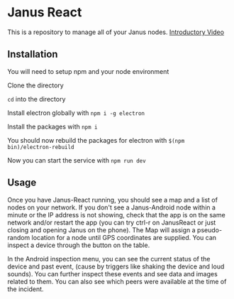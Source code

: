 # Janus React
This is a repository to manage all of your Janus nodes. [Introductory Video](https://youtu.be/bqdwI5zOTiA)
## Installation
You will need to setup npm and your node environment

Clone the directory

`cd` into the directory

Install electron globally with `npm i -g electron`

Install the packages with `npm i`

You should now rebuild the packages for electron with `$(npm bin)/electron-rebuild`

Now you can start the service with `npm run dev`

## Usage
Once you have Janus-React running, you should see a map and a list of nodes on your network.
If you don't see a Janus-Android node within a minute or the IP address is not showing, check that the app is on the same network and/or restart the app (you can try ctrl-r on JanusReact or just closing and opening Janus on the phone).
The Map will assign a pseudo-random location for a node until GPS coordinates are supplied.
You can inspect a device through the button on the table.

In the Android inspection menu, you can see the current status of the device and past event, (cause by triggers like shaking the device and loud sounds).
You can further inspect these events and see data and images related to them.
You can also see which peers were available at the time of the incident.
